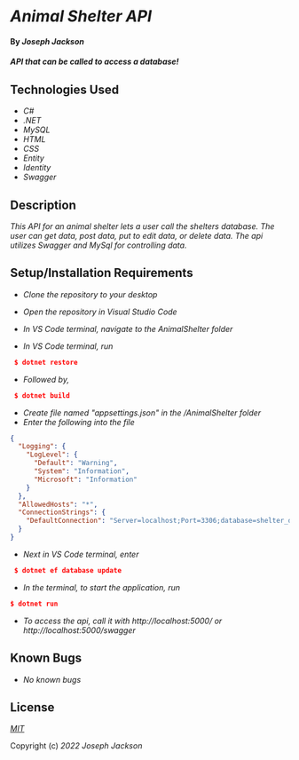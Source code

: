 # _Animal Shelter API_

#### By _**Joseph Jackson**_

#### _API that can be called to access a database!_

## Technologies Used

* _C#_
* _.NET_
* _MySQL_
* _HTML_
* _CSS_
* _Entity_
* _Identity_
* _Swagger_


## Description

_This API for an animal shelter lets a user call the shelters database. The user can get data, post data, put to edit data, or delete data. The api utilizes Swagger and MySql for controlling data._

## Setup/Installation Requirements

* _Clone the repository to your desktop_

* _Open the repository in Visual Studio Code_
* _In VS Code terminal, navigate to the AnimalShelter folder_ 
* _In VS Code terminal, run_

```json
 $ dotnet restore
 ```

 * _Followed by,_

```json
 $ dotnet build
 ```

* _Create file named "appsettings.json" in the /AnimalShelter folder_
* _Enter the following into the file_


```json
{
  "Logging": {
    "LogLevel": {
      "Default": "Warning",
      "System": "Information",
      "Microsoft": "Information"
    }
  },
  "AllowedHosts": "*",
  "ConnectionStrings": {
    "DefaultConnection": "Server=localhost;Port=3306;database=shelter_db;uid=root;pwd=[YOUR-PASSWORD_HERE];"
  }
}

```
* _Next in VS Code terminal, enter_

```json
 $ dotnet ef database update
 ```

* _In the terminal, to start the application, run_

```json
$ dotnet run
```

* _To access the api, call it with http://localhost:5000/ or http://localhost:5000/swagger_

## Known Bugs

* _No known bugs_

## License

_[MIT](https://en.wikipedia.org/wiki/MIT_License)_ 

Copyright (c) _2022_ _Joseph Jackson_